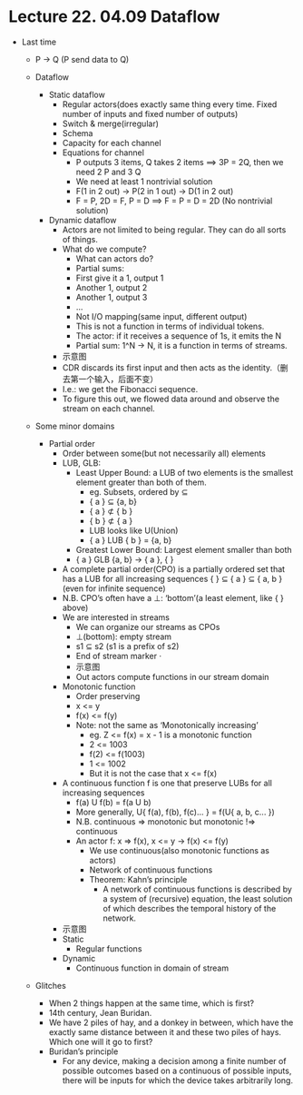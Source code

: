 # Lecture 22. 04.09 Dataflow
* Last time
    * P -> Q (P send data to Q)
    * Dataflow
        * Static dataflow
            * Regular actors(does exactly same thing every time. Fixed number of inputs and fixed number of outputs)
            * Switch & merge(irregular)
            * Schema
            * Capacity for each channel
            * Equations for channel
                * P outputs 3 items, Q takes 2 items ==> 3P = 2Q, then we need 2 P and 3 Q
                * We need at least 1 nontrivial solution
                * F(1 in 2 out) -> P(2 in 1 out) -> D(1 in 2 out)
                * F = P, 2D = F, P = D ==> F = P = D = 2D (No nontrivial solution)
        * Dynamic dataflow
            * Actors are not limited to being regular. They can do all sorts of things.
            * What do we compute?
                * What can actors do?
                * Partial sums: 
                * First give it a 1, output 1
                * Another 1, output 2
                * Another 1, output 3
                * ...
                * Not I/O mapping(same input, different output)
                * This is not a function in terms of individual tokens.
                * The actor: if it receives a sequence of 1s, it emits the N
                * Partial sum: 1^N -> N, it is a function in terms of streams.
            * 示意图
            * CDR discards its first input and then acts as the identity.（删去第一个输入，后面不变） 
            * I.e.: we get the Fibonacci sequence. 
            * To figure this out, we flowed data around and observe the stream on each channel.
    * Some minor domains
        * Partial order
            * Order between some(but not necessarily all) elements
            * LUB, GLB:
                * Least Upper Bound: a LUB of two elements is the smallest element greater than both of them.
                    * eg. Subsets, ordered by ⊆
                    * { a } ⊆ {a, b}
                    * { a } ⊄ { b }
                    * { b } ⊄ { a }
                    * LUB looks like U(Union)
                    * { a } LUB { b } = {a, b}
                * Greatest Lower Bound: Largest element smaller than both
                * { a } GLB {a, b} -> { a }, { }
            * A complete partial order(CPO) is a partially ordered set that has a LUB for all increasing sequences {  } ⊆ { a } ⊆ { a, b } (even for infinite sequence)
            * N.B. CPO’s often have a ⊥: ‘bottom’(a least element, like {  } above)
            * We are interested in streams
                * We can organize our streams as CPOs
                * ⊥(bottom): empty stream
                * s1 ⊆ s2 (s1 is a prefix of s2)
                * End of stream marker ·
                * 示意图
                * Out actors compute functions in our stream domain
            * Monotonic function
                * Order preserving
                * x <= y
                * f(x) <= f(y)
                * Note: not the same as ‘Monotonically increasing’ 
                    * eg. Z <= f(x) = x - 1 is a monotonic function
                    * 2 <= 1003
                    * f(2) <= f(1003)
                    * 1 <= 1002
                    * But it is not the case that x <= f(x)
            * A continuous function f is one that preserve LUBs for all increasing sequences
                * f(a) U f(b) = f(a U b)
                * More generally, U{ f(a), f(b), f(c)... } = f(U{ a, b, c... })
                * N.B. continuous => monotonic but monotonic !=> continuous
                * An actor f: x => f(x), x <= y -> f(x) <= f(y) 
                    * We use continuous(also monotonic functions as actors)
                    * Network of continuous functions
                    * Theorem: Kahn’s principle
                        * A network of continuous functions is described by a system of (recursive) equation, the least solution of which describes the temporal history of the network.
            * 示意图
            * Static
                * Regular functions
            * Dynamic
                * Continuous function in domain of stream

    * Glitches
        * When 2 things happen at the same time, which is first?
        * 14th century, Jean Buridan.
        * We have 2 piles of hay, and a donkey in between, which have the exactly same distance between it and these two piles of hays. Which one will it go to first?
        * Buridan’s principle
            * For any device, making a decision among a finite number of possible outcomes based on a continuous of possible inputs, there will be inputs for which the device takes arbitrarily long.
